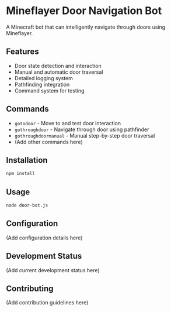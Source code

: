 # Mineflayer Door Navigation Bot

A Minecraft bot that can intelligently navigate through doors using Mineflayer.

## Features
- Door state detection and interaction
- Manual and automatic door traversal
- Detailed logging system
- Pathfinding integration
- Command system for testing

## Commands
- `gotodoor` - Move to and test door interaction
- `gothroughdoor` - Navigate through door using pathfinder
- `gothroughdoormanual` - Manual step-by-step door traversal
- (Add other commands here)

## Installation
```bash
npm install
```

## Usage
```bash
node door-bot.js
```

## Configuration
(Add configuration details here)

## Development Status
(Add current development status here)

## Contributing
(Add contribution guidelines here)
